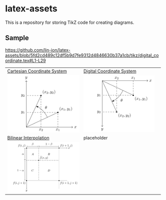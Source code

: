 # latex-assets

This is a repository for storing TikZ code for creating diagrams.

## Sample

<https://github.com/lin-ion/latex-assets/blob/5fd2cd489c12df5b9d7fe9312d4846630b37a1cb/tikz/digital_coordinate.tex#L1-L29>

<div align="center"><table><tr><td><a href="tikz/cartesian_coordinate.tex">Cartesian Coordinate System</a></td>
<td><a href="tikz/digital_coordinate.tex">Digital Coordinate System</a></td></tr><tr><td>
<img width="600px" src="image/cartesian_coordinate_white.png"/></td><td>
<img width="600px" src="image/digital_coordinate_white.png"/></td><td>
<tr><td><a href="tikz/bilinear_interpolation.tex">Bilinear Interpolation</a></td>
<td>placeholder</td></tr><tr><td>
<img width="600px" src="image/bilinear_interpolation_white.png"/></td><td>
<img width=600px src=""/></td></tr>
</table></div>